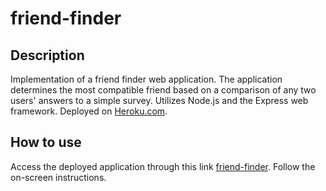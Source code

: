 # friend-finder

## Description

Implementation of a friend finder web application. The application determines the most compatible friend based on a comparison of any two users' answers to a simple survey. Utilizes Node.js and the Express web framework. Deployed on [Heroku.com](https://www.heroku.com).

## How to use
Access the deployed application through this link [friend-finder](https://friend-finder-321.herokuapp.com/). Follow the on-screen instructions.
